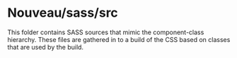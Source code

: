 # Nouveau/sass/src

This folder contains SASS sources that mimic the component-class hierarchy. These files
are gathered in to a build of the CSS based on classes that are used by the build.
